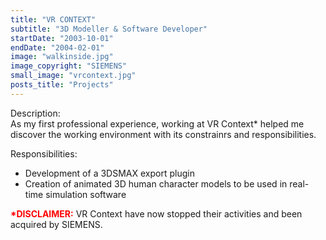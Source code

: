 ```yaml
---
title: "VR CONTEXT"
subtitle: "3D Modeller & Software Developer"
startDate: "2003-10-01"
endDate: "2004-02-01"
image: "walkinside.jpg"
image_copyright: "SIEMENS"
small_image: "vrcontext.jpg"
posts_title: "Projects"
---
```


Description:<br>
As my first professional experience, working at VR Context* helped me discover the working environment with its constrainrs and responsibilities.<br>

Responsibilities:<br>
- Development of a 3DSMAX export plugin<br>
- Creation of animated 3D human character models to be used in real-time simulation software

<b style="color: red;">*DISCLAIMER:</b> VR Context have now stopped their activities and been acquired by SIEMENS.<br>
